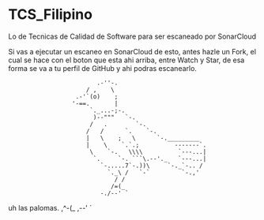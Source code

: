 # TCS_Filipino
Lo de Tecnicas de Calidad de Software para ser escaneado por SonarCloud

Si vas a ejecutar un escaneo en SonarCloud de esto, antes hazle un Fork, el cual se hace con el boton que esta ahi arriba, entre Watch y Star, de esa forma se va a tu perfil de GitHub y ahi podras escanearlo.


                             .-''-.
                          / ,    \
                       .-'`(o)    ;
                      '-==.       |
                           `._...-;-.
                            )--"""   `-.
                           /   .        `-.
                          /   /      `.    `-.
                          |   \    ;   \      `-._________
                          |    \    `.`.;          -------`.
                           \    `-.   \\\\          `---...|
                            `.     `-. ```\.--'._   `---...|
                              `-.....7`-.))\     `-._`-.. /
                                `._\ /   `-`         `-.,'
                                  / /
                                 /=(_
                              -./--' `
uh las palomas.             ,^-(_
                            ,--' `                                                

